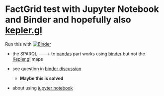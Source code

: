 # FactGrid test with Jupyter Notebook and Binder and hopefully also [kepler.gl](https://kepler.gl/)


Run this with 
[![Binder](https://mybinder.org/badge_logo.svg)](https://mybinder.org/v2/gh/salgo60/FactGrid/master)

* the SPARQL ---> to [pandas](https://pandas.pydata.org/) part works using [binder](https://mybinder.org/) but not the [Kepler.gl](https://kepler.gl/) maps 

* see question in [binder discussion](https://discourse.jupyter.org/t/kepler-gl-using-binder/5090)
  * **Maybe this is solved**
* about using [jupyter notebook](https://jupyter.org/install.html)

